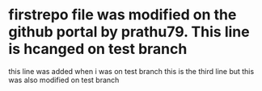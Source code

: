 # firstrepo file was modified on the github portal by prathu79. This line is hcanged on test branch
this line was added when i was on test branch
this is the third line but this was also modified on test branch
